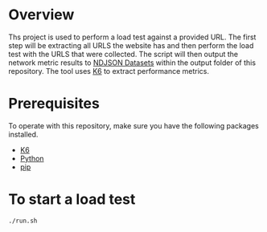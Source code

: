 # Overview

Ths project is used to perform a load test against a provided URL. The first step will be extracting all URLS the website has and then perform the load test with the URLS that were collected. The script will then output the network metric results to [NDJSON Datasets](http://ndjson.org/) within the output folder of this repository. The tool uses [K6](https://k6.io/) to extract performance metrics.
# Prerequisites

To operate with this repository, make sure you have the following packages installed.

- [K6](https://k6.io/docs/getting-started/installation/)
- [Python](hhttps://www.python.org/downloads/)
- [pip](https://pip.pypa.io/en/stable/installing/)

# To start a load test

```shell
./run.sh
```
